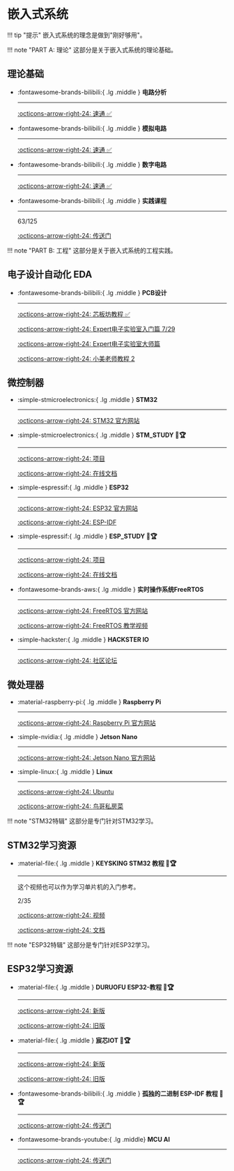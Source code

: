 # __嵌入式系统__

!!! tip "提示"
    嵌入式系统的理念是做到"刚好够用"。

!!! note "PART A: 理论"
    这部分是关于嵌入式系统的理论基础。

## __理论基础__

<div class="grid cards" markdown>

-   :fontawesome-brands-bilibili:{ .lg .middle } __电路分析__

    ---

    [:octicons-arrow-right-24: <a href="https://www.bilibili.com/video/BV1dJ7VzZEXD?spm_id_from=333.788.recommend_more_video.0&vd_source=5a427660f0337fedc22d4803661d493f" target="_blank"> 速通 ✅ </a>](#)

    <!-- [:octicons-arrow-right-24: <a href="https://www.bilibili.com/video/BV1Tj411G7z2/?spm_id_from=333.337.search-card.all.click&vd_source=5a427660f0337fedc22d4803661d493f" target="_blank"> 详解 </a>](#) -->

-   :fontawesome-brands-bilibili:{ .lg .middle } __模拟电路__

    ---

    [:octicons-arrow-right-24: <a href="https://www.bilibili.com/video/BV15d6EYSEKa/?spm_id_from=333.337.search-card.all.click&vd_source=5a427660f0337fedc22d4803661d493f" target="_blank"> 速通 ✅ </a>](#)

-   :fontawesome-brands-bilibili:{ .lg .middle } __数字电路__

    ---

    [:octicons-arrow-right-24: <a href="https://www.bilibili.com/video/BV11JTZzgERu?spm_id_from=333.788.videopod.sections&vd_source=5a427660f0337fedc22d4803661d493f" target="_blank"> 速通 ✅ </a>](#)

-   :fontawesome-brands-bilibili:{ .lg .middle } __实践课程__

    ---

    63/125

    [:octicons-arrow-right-24: <a href="https://www.bilibili.com/video/BV1gHSyY3E6q/?spm_id_from=333.1007.top_right_bar_window_history.content.click&vd_source=5a427660f0337fedc22d4803661d493f" target="_blank"> 传送门 </a>](#)

</div>

!!! note "PART B: 工程"
    这部分是关于嵌入式系统的工程实践。

## __电子设计自动化 EDA__

<div class="grid cards" markdown>

-   :fontawesome-brands-bilibili:{ .lg .middle } __PCB设计__

    ---

    [:octicons-arrow-right-24: <a href="https://www.bilibili.com/video/BV1AP411c7kS?spm_id_from=333.788.videopod.sections&vd_source=5a427660f0337fedc22d4803661d493f" target="_blank"> 芯板坊教程 ✅ </a>](#)

    [:octicons-arrow-right-24: <a href="https://www.bilibili.com/video/BV1At421h7Ui?spm_id_from=333.788.videopod.episodes&vd_source=5a427660f0337fedc22d4803661d493f" target="_blank"> Expert电子实验室入门篇 7/29 </a>](#)

    [:octicons-arrow-right-24: <a href="https://www.bilibili.com/video/BV1fFAfeZEBE/?spm_id_from=333.337.search-card.all.click&vd_source=5a427660f0337fedc22d4803661d493f" target="_blank"> Expert电子实验室大师篇 </a>](#)

    [:octicons-arrow-right-24: <a href="https://www.bilibili.com/video/BV1nzRnYuEpK?spm_id_from=333.788.recommend_more_video.3&trackid=web_related_0.router-related-2206146-bk62g.1760532790603.580&vd_source=5a427660f0337fedc22d4803661d493f" target="_blank"> 小美老师教程 2 </a>](#)

</div>

## __微控制器__

<div class="grid cards" markdown>

-   :simple-stmicroelectronics:{ .lg .middle } __STM32__

    ---

    [:octicons-arrow-right-24: <a href="https://www.st.com/en/microcontrollers-microprocessors/stm32-32-bit-arm-cortex-mcus.html" target="_blank"> STM32 官方网站 </a>](#)

-   :simple-stmicroelectronics:{ .lg .middle } __STM_STUDY 🎯🏆__

    ---

    [:octicons-arrow-right-24: <a href="https://github.com/Shuaiwen-Cui/STM_STUDY.git" target="_blank"> 项目 </a>](#)

    [:octicons-arrow-right-24: <a href="https://shuaiwen-cui.github.io/STM_STUDY/" target="_blank"> 在线文档 </a>](#)

-   :simple-espressif:{ .lg .middle } __ESP32__

    ---

    [:octicons-arrow-right-24: <a href="https://www.espressif.com/en/products/socs/esp32" target="_blank"> ESP32 官方网站 </a>](#)

    [:octicons-arrow-right-24: <a href="https://docs.espressif.com/projects/esp-idf/zh_CN/latest/esp32/index.html" target="_blank"> ESP-IDF </a>](#)

-   :simple-espressif:{ .lg .middle } __ESP_STUDY 🎯🏆__

    ---

    [:octicons-arrow-right-24: <a href="https://github.com/Shuaiwen-Cui/ESP_STUDY.git" target="_blank"> 项目 </a>](#)

    [:octicons-arrow-right-24: <a href="https://shuaiwen-cui.github.io/ESP_STUDY/" target="_blank"> 在线文档 </a>](#)

-   :fontawesome-brands-aws:{ .lg .middle } __实时操作系统FreeRTOS__

    ---

    [:octicons-arrow-right-24: <a href="https://www.freertos.org/" target="_blank"> FreeRTOS 官方网站 </a>](#)

    [:octicons-arrow-right-24: <a href="https://www.bilibili.com/video/BV1mhWqzFEzn/?spm_id_from=333.1387.homepage.video_card.click&vd_source=5a427660f0337fedc22d4803661d493f" target="_blank"> FreeRTOS 教学视频 </a>](#)


-   :simple-hackster:{ .lg .middle } __HACKSTER IO__

    ---

    [:octicons-arrow-right-24: <a href="https://www.hackster.io/" target="_blank"> 社区论坛 </a>](#)

</div>

## __微处理器__

<div class="grid cards" markdown>

-   :material-raspberry-pi:{ .lg .middle } __Raspberry Pi__

    ---

    [:octicons-arrow-right-24: <a href="https://www.raspberrypi.org/" target="_blank"> Raspberry Pi 官方网站 </a>](#)

-   :simple-nvidia:{ .lg .middle } __Jetson Nano__

    ---

    [:octicons-arrow-right-24: <a href="https://developer.nvidia.com/embedded/jetson-nano-developer-kit" target="_blank"> Jetson Nano 官方网站 </a>](#)

-   :simple-linux:{ .lg .middle } __Linux__

    ---

    [:octicons-arrow-right-24: <a href="https://ubuntu.com/" target="_blank"> Ubuntu </a>](#)

    [:octicons-arrow-right-24: <a href="http://cn.linux.vbird.org/linux_basic/linux_basic.php" target="_blank"> 鸟哥私房菜 </a>](#)


</div>

!!! note "STM32特辑"
    这部分是专门针对STM32学习。

## __STM32学习资源__

<div class="grid cards" markdown>

-   :material-file:{ .lg .middle } __KEYSKING STM32 教程 🎯🏆__

    ---

    这个视频也可以作为学习单片机的入门参考。

    2/35

    [:octicons-arrow-right-24: <a href="https://space.bilibili.com/6100925" target="_blank"> 视频 </a>](#)

    [:octicons-arrow-right-24: <a href="https://docs.keysking.com/docs/stm32/getting-started/" target="_blank"> 文档 </a>](#)

</div>

!!! note "ESP32特辑"
    这部分是专门针对ESP32学习。

## __ESP32学习资源__

<div class="grid cards" markdown>

-   :material-file:{ .lg .middle } __DURUOFU ESP32-教程 🎯🏆__

    ---

    [:octicons-arrow-right-24: <a href="https://github.com/DuRuofu/ESP32-Guide" target="_blank"> 新版 </a>](#)

    [:octicons-arrow-right-24: <a href="https://www.duruofu.top/2024/01/30/4.%E7%A1%AC%E4%BB%B6%E7%9B%B8%E5%85%B3/MCU/ESP32/00.%E7%9B%AE%E5%BD%95/ESP32%E5%AD%A6%E4%B9%A0%E8%AE%A1%E5%88%92/" target="_blank"> 旧版 </a>](#)

-   :material-file:{ .lg .middle } __宸芯IOT 🎯🏆__

    ---

    [:octicons-arrow-right-24: <a href="https://www.bilibili.com/video/BV1K3HvzEEDj/?spm_id_from=333.1387.homepage.video_card.click&vd_source=5a427660f0337fedc22d4803661d493f" target="_blank"> 新版 </a>](#)

    [:octicons-arrow-right-24: <a href="https://www.bilibili.com/video/BV1eRg7exEcT/?spm_id_from=333.788.recommend_more_video.0&vd_source=5a427660f0337fedc22d4803661d493f" target="_blank"> 旧版 </a>](#)

-   :fontawesome-brands-bilibili:{ .lg .middle } __孤独的二进制 ESP-IDF 教程 🎯🏆__

    ---

    [:octicons-arrow-right-24: <a href="https://www.bilibili.com/video/BV1hM411k7zz/?spm_id_from=333.999.0.0" target="_blank"> 传送门 </a>](#)

-   :fontawesome-brands-youtube:{ .lg .middle} __MCU AI__

    ---

    [:octicons-arrow-right-24: <a href="https://space.bilibili.com/635929440/lists/4184155?type=series" target="_blank"> 传送门 </a>](#)

<!-- -   :fontawesome-brands-youtube:{ .lg .middle} __LEARNEPS32 🎯🏆__

    ---

    [:octicons-arrow-right-24: <a href="https://learnesp32.com/videos/course-introduction/course-introduction" target="_blank"> 传送门 </a>](#) -->

</div>